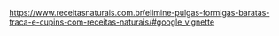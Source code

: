 https://www.receitasnaturais.com.br/elimine-pulgas-formigas-baratas-traca-e-cupins-com-receitas-naturais/#google_vignette


